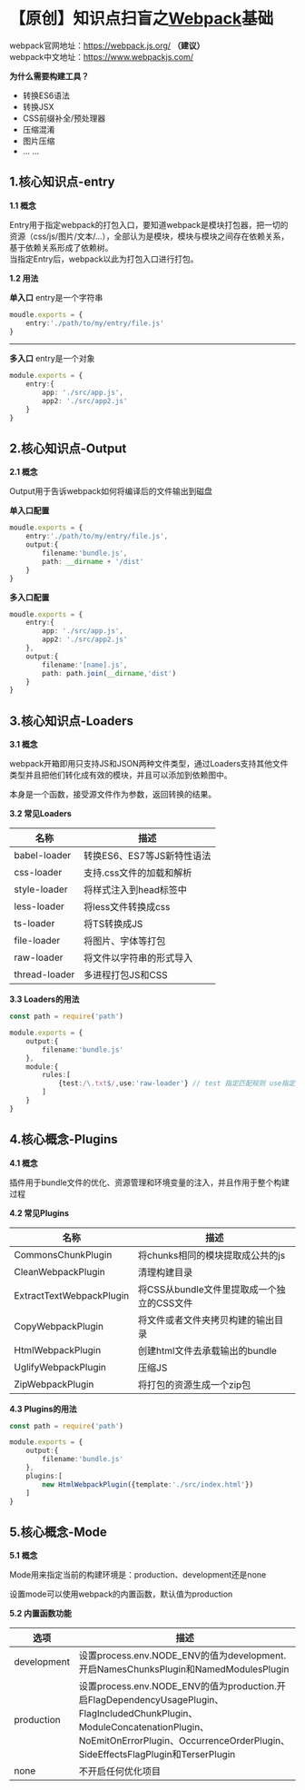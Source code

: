 # 【原创】知识点扫盲之[Webpack](https://webpack.js.org/)基础

webpack官网地址：https://webpack.js.org/ **（建议）** \
webpack中文地址：https://www.webpackjs.com/ 

**为什么需要构建工具？**
- 转换ES6语法
- 转换JSX
- CSS前缀补全/预处理器
- 压缩混淆
- 图片压缩
- ... ... 


## 1.核心知识点-entry

**1.1 概念** 

Entry用于指定webpack的打包入口，要知道webpack是模块打包器，把一切的资源（css/js/图片/文本/...），全部认为是模块，模块与模块之间存在依赖关系，基于依赖关系形成了依赖树。\
当指定Entry后，webpack以此为打包入口进行打包。

**1.2 用法** 

**单入口** entry是一个字符串

```TypeScript
moudle.exports = {
    entry:'./path/to/my/entry/file.js'
}
```
******

**多入口** entry是一个对象

```TypeScript
module.exports = {
    entry:{
        app: './src/app.js',
        app2: './src/app2.js'
    }
}
```

## 2.核心知识点-Output

**2.1 概念**

Output用于告诉webpack如何将编译后的文件输出到磁盘

**单入口配置**
```TypeScript
moudle.exports = {
    entry:'./path/to/my/entry/file.js',
    output:{
        filename:'bundle.js',
        path: __dirname + '/dist'
    }   
}
```

**多入口配置**
```TypeScript
moudle.exports = {
    entry:{
        app: './src/app.js',
        app2: './src/app2.js'
    },
    output:{
        filename:'[name].js',
        path: path.join(__dirname,'dist')
    }   
}
```

## 3.核心知识点-Loaders

**3.1 概念**

webpack开箱即用只支持JS和JSON两种文件类型，通过Loaders支持其他文件类型并且把他们转化成有效的模块，并且可以添加到依赖图中。

本身是一个函数，接受源文件作为参数，返回转换的结果。

**3.2 常见Loaders**

| 名称 | 描述 |
| ----- | ----- |
| babel-loader | 转换ES6、ES7等JS新特性语法 |
| css-loader | 支持.css文件的加载和解析 |
| style-loader | 将样式注入到head标签中 |
| less-loader | 将less文件转换成css |
| ts-loader | 将TS转换成JS |
| file-loader | 将图片、字体等打包 |
| raw-loader | 将文件以字符串的形式导入 | 
| thread-loader | 多进程打包JS和CSS |

**3.3 Loaders的用法**

```typescript
const path = require('path')

module.exports = {
    output:{
        filename:'bundle.js'
    },
    module:{
        rules:[
            {test:/\.txt$/,use:'raw-loader'} // test 指定匹配规则 use指定使用的loader名称 
        ]   
    }   
}
```

## 4.核心概念-Plugins

**4.1 概念**

插件用于bundle文件的优化、资源管理和环境变量的注入，并且作用于整个构建过程

**4.2 常见Plugins**

| 名称 | 描述 |
| ----- | ----- |
| CommonsChunkPlugin | 将chunks相同的模块提取成公共的js |
| CleanWebpackPlugin | 清理构建目录 |
| ExtractTextWebpackPlugin | 将CSS从bundle文件里提取成一个独立的CSS文件 |
| CopyWebpackPlugin | 将文件或者文件夹拷贝构建的输出目录 |
| HtmlWebpackPlugin | 创建html文件去承载输出的bundle |
| UglifyWebpackPlugin | 压缩JS |
| ZipWebpackPlugin | 将打包的资源生成一个zip包 |

**4.3 Plugins的用法**

```typescript
const path = require('path')

module.exports = {
    output:{
        filename:'bundle.js'
    },
    plugins:[
        new HtmlWebpackPlugin({template:'./src/index.html'})
    ]   
}
```
## 5.核心概念-Mode

**5.1 概念**

Mode用来指定当前的构建环境是：production、development还是none

设置mode可以使用webpack的内置函数，默认值为production

**5.2 内置函数功能**

| 选项 | 描述 |
| ----- | ----- |
| development | 设置process.env.NODE_ENV的值为development.开启NamesChunksPlugin和NamedModulesPlugin |
| production | 设置process.env.NODE_ENV的值为production.开启FlagDependencyUsagePlugin、FlagIncludedChunkPlugin、ModuleConcatenationPlugin、NoEmitOnErrorPlugin、OccurrenceOrderPlugin、SideEffectsFlagPlugin和TerserPlugin |
| none | 不开启任何优化项目 |
